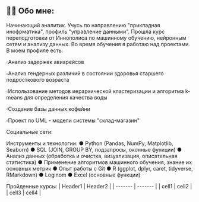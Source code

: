 ## 👩‍💻 Обо мне:
Начинающий аналитик. Учусь по направлению "прикладная инофрматика", профиль "управление данными". Прошла курс переподготовки от Иннополиса по машинному обучению, нейронным сетям и анализу данных.
Во время обучения я работаю над проектами. В моем профиле есть:

▫️Анализ задержек авиарейсов

▫️Анализ гендерных различий в состоянии здоровья старшего подросткового возраста

▫️Использование методов иерархической кластеризации и алгоритма k-means для определения качества воды

▫️Создание базы данных кофейни

▫️Проект по UML - модели системы "склад-магазин"


Социальные сети:

Инструменты и технологии:
● Python (Pandas, NumPy, Matplotlib, Seaborn)
● SQL (JOIN, GROUP BY, подзапросы, оконные функции)
● Анализ данных (обработка и очистка, визуализация, описательная статистика)
● Применение алгоритмов машинного обучения, знание их основных метрик
● Опыт работы с Git
● R (ggplot, dplyr, caret, tidyverse, RMarkdown)
● Loginom
● Excel (основные функции)

Пройденные курсы:
| Header1 | Header2 | | ------- | ------- | | cell1 | cell2 | | cell3 | cell4 |  
<!--
**Kseniya-10/Kseniya-10** is a ✨ _special_ ✨ repository because its `README.md` (this file) appears on your GitHub profile.

Here are some ideas to get you started:

- 🔭 I’m currently working on ...
- 🌱 I’m currently learning ...
- 👯 I’m looking to collaborate on ...
- 🤔 I’m looking for help with ...
- 💬 Ask me about ...
- 📫 How to reach me: ...
- 😄 Pronouns: ...
- ⚡ Fun fact: ...
-->
